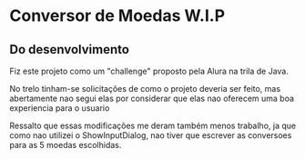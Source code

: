 <h1  aling= "center" >Conversor de Moedas W.I.P</h1>

<h2 aling = "center">Do desenvolvimento</h2>

<p>Fiz este projeto como um "challenge" proposto pela Alura na trila de Java.</p>

<p>No trelo tinham-se solicitações de como o projeto deveria ser feito, mas abertamente nao segui elas por considerar que elas nao oferecem uma boa experiencia para o usuario</p>
<p>Ressalto que essas modificações me deram também menos trabalho, ja que como nao utilizei o ShowInputDialog, nao tiver que escrever as conversoes para as 5 moedas escolhidas.</p>
